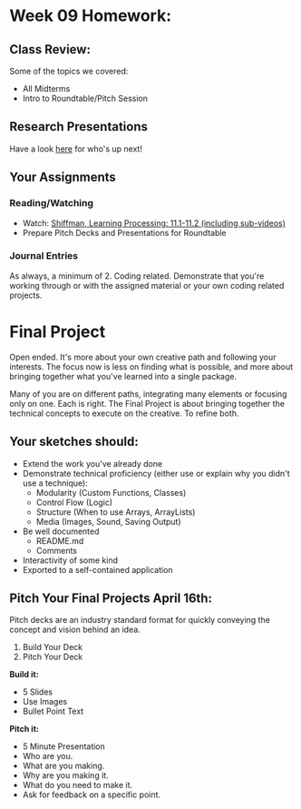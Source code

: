 # Week 09 Homework:

## Class Review:

Some of the topics we covered:

* All Midterms
* Intro to Roundtable/Pitch Session

## Research Presentations

Have a look [here](https://github.com/pds-nyu-idm-cc/DM-GY-6063-Creative-Coding-Spring-2019-Stearns/blob/master/research_presentation.md) for who's up next!

## Your Assignments

### Reading/Watching

* Watch: [Shiffman, Learning Processing: 11.1-11.2 (including sub-videos)](https://www.youtube.com/user/shiffman/playlists?view=50&sort=dd&shelf_id=2)
* Prepare Pitch Decks and Presentations for Roundtable

### Journal Entries

As always, a minimum of 2. Coding related. Demonstrate that you're working through or with the assigned material or your own coding related projects.



# Final Project

Open ended. It's more about your own creative path and following your interests. The focus now is less on finding what is possible, and more about bringing together what you've learned into a single package.

Many of you are on different paths, integrating many elements or focusing only on one. Each is right. The Final Project is about bringing together the technical concepts to execute on the creative. To refine both.

## Your sketches should:

* Extend the work you've already done 
* Demonstrate technical proficiency (either use or explain why you didn't use a technique):
	* Modularity (Custom Functions, Classes)
	* Control Flow (Logic)
	* Structure (When to use Arrays, ArrayLists)
	* Media (Images, Sound, Saving Output)
* Be well documented
	* README.md
	* Comments
* Interactivity of some kind
* Exported  to a self-contained application

## Pitch Your Final Projects April 16th:

Pitch decks are an industry standard format for quickly conveying the concept and vision behind an idea.

1. Build Your Deck
2. Pitch Your Deck

**Build it:**

* 5 Slides
* Use Images
* Bullet Point Text

**Pitch it:**

* 5 Minute Presentation
* Who are you.
* What are you making.
* Why are you making it.
* What do you need to make it.
* Ask for feedback on a specific point.